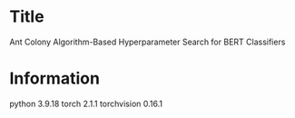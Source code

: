 # Title
Ant Colony Algorithm-Based Hyperparameter Search for BERT Classifiers
# Information
python                    3.9.18 
torch                     2.1.1 
torchvision               0.16.1 
